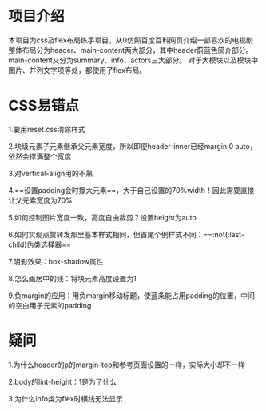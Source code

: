 # 项目介绍

本项目为css及flex布局练手项目，从0仿照百度百科网页介绍一部喜欢的电视剧
整体布局分为header、main-content两大部分，其中header蔚蓝色简介部分。main-content又分为summary、info、actors三大部分。
对于大模块以及模块中图片、并列文字项等处，都使用了flex布局。

# CSS易错点
1.要用reset.css清除样式

2.块级元素子元素继承父元素宽度，所以即便header-inner已经margin:0 auto，依然会撑满整个宽度

3.对vertical-align用的不熟

4.==设置padding会时撑大元素==，大于自己设置的70%width！因此需要直接让父元素宽度为70%

5.如何控制图片宽度一致，高度自由裁剪？设置height为auto

6.如何实现点赞转发那里基本样式相同，但首尾个例样式不同：==:not(:last-child)伪类选择器==

7.阴影效果：box-shadow属性

8.怎么画居中的线：将块元素高度设置为1

9.负margin的应用：用负margin移动标题，使蓝条能占用padding的位置，中间的空白用子元素的padding


# 疑问
1.为什么header的p的margin-top和参考页面设置的一样，实际大小却不一样

2.body的lint-height：1是为了什么

3.为什么info类为flex时横线无法显示